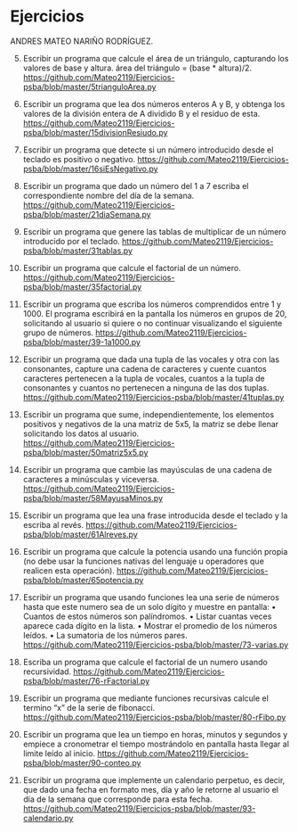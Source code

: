 # Ejercicios
ANDRES MATEO NARIÑO RODRÍGUEZ.

5. Escribir un programa que calcule el área de un triángulo, capturando los valores de base y
altura.
área del triángulo = (base * altura)/2.
https://github.com/Mateo2119/Ejercicios-psba/blob/master/5trianguloArea.py

15. Escribir un programa que lea dos números enteros A y B, y obtenga los valores de la
división entera de A dividido B y el residuo de esta. 
https://github.com/Mateo2119/Ejercicios-psba/blob/master/15divisionResiudo.py

16. Escribir un programa que detecte si un número introducido desde el teclado es positivo o
negativo.
https://github.com/Mateo2119/Ejercicios-psba/blob/master/16siEsNegativo.py

21. Escribir un programa que dado un número del 1 a 7 escriba el correspondiente nombre del
día de la semana.
https://github.com/Mateo2119/Ejercicios-psba/blob/master/21diaSemana.py

31. Escribir un programa que genere las tablas de multiplicar de un número introducido por el
teclado.
https://github.com/Mateo2119/Ejercicios-psba/blob/master/31tablas.py

35. Escribir un programa que calcule el factorial de un número.
https://github.com/Mateo2119/Ejercicios-psba/blob/master/35factorial.py

39. Escribir un programa que escriba los números comprendidos entre 1 y 1000. El programa
escribirá en la pantalla los números en grupos de 20, solicitando al usuario si quiere o no
continuar visualizando el siguiente grupo de números.
https://github.com/Mateo2119/Ejercicios-psba/blob/master/39-1a1000.py

41. Escribir un programa que dada una tupla de las vocales y otra con las consonantes, capture
una cadena de caracteres y cuente cuantos caracteres pertenecen a la tupla de vocales,
cuantos a la tupla de consonantes y cuantos no pertenecen a ninguna de las dos tuplas.
https://github.com/Mateo2119/Ejercicios-psba/blob/master/41tuplas.py

50. Escribir un programa que sume, independientemente, los elementos positivos y negativos de
la una matriz de 5x5, la matriz se debe llenar solicitando los datos al usuario.
https://github.com/Mateo2119/Ejercicios-psba/blob/master/50matriz5x5.py

58. Escribir un programa que cambie las mayúsculas de una cadena de caracteres a minúsculas y
viceversa.
https://github.com/Mateo2119/Ejercicios-psba/blob/master/58MayusaMinos.py

61. Escribir un programa que lea una frase introducida desde el teclado y la escriba al revés. 
https://github.com/Mateo2119/Ejercicios-psba/blob/master/61Alreves.py

65. Escribir un programa que calcule la potencia usando una función propia (no debe usar la
funciones nativas del lenguaje u operadores que realicen esta operación).
https://github.com/Mateo2119/Ejercicios-psba/blob/master/65potencia.py

73. Escribir un programa que usando funciones lea una serie de números hasta que este numero
sea de un solo dígito y muestre en pantalla:
• Cuantos de estos números son palíndromos.
• Listar cuantas veces aparece cada dígito en la lista.
• Mostrar el promedio de los números leídos.
• La sumatoria de los números pares.
https://github.com/Mateo2119/Ejercicios-psba/blob/master/73-varias.py

76. Escriba un programa que calcule el factorial de un numero usando recursividad.
https://github.com/Mateo2119/Ejercicios-psba/blob/master/76-rFactorial.py

80. Escribir un programa que mediante funciones recursivas calcule el termino “x” de la serie de
fibonacci. 
https://github.com/Mateo2119/Ejercicios-psba/blob/master/80-rFibo.py

90. Escribir un programa que lea un tiempo en horas, minutos y segundos y empiece a
cronometrar el tiempo mostrándolo en pantalla hasta llegar al limite leído al inicio.
https://github.com/Mateo2119/Ejercicios-psba/blob/master/90-conteo.py

93. Escribir un programa que implemente un calendario perpetuo, es decir, que dado una fecha
en formato mes, día y año le retorne al usuario el día de la semana que corresponde para esta
fecha.
https://github.com/Mateo2119/Ejercicios-psba/blob/master/93-calendario.py
